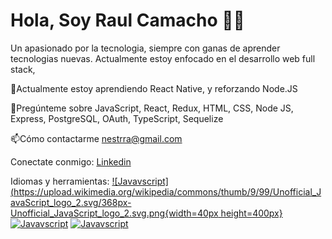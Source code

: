 # Hola, Soy Raul Camacho 🧑‍💻

Un apasionado por la tecnologia, siempre con ganas de aprender tecnologias nuevas. Actualmente estoy enfocado en el desarrollo web full stack,






🌱Actualmente estoy aprendiendo React Native, y reforzando Node.JS

💬Pregúnteme sobre JavaScript, React, Redux, HTML, CSS, Node JS, Express, PostgreSQL, OAuth, TypeScript, Sequelize

📫Cómo contactarme nestrra@gmail.com



Conectate conmigo:
[Linkedin](https://www.linkedin.com/in/nestor-raul-camacho/) 

Idiomas y herramientas:
[![Javavscript](https://upload.wikimedia.org/wikipedia/commons/thumb/9/99/Unofficial_JavaScript_logo_2.svg/368px-Unofficial_JavaScript_logo_2.svg.png{width=40px height=400px}](https://es.wikipedia.org/wiki/JavaScript)
[![Javavscript](https://upload.wikimedia.org/wikipedia/commons/thumb/a/a7/React-icon.svg/330px-React-icon.svg.png)](https://reactjs.org/)
[![Javavscript](https://upload.wikimedia.org/wikipedia/commons/thumb/6/61/HTML5_logo_and_wordmark.svg/250px-HTML5_logo_and_wordmark.svg.png)](https://es.wikipedia.org/wiki/HTML5)





